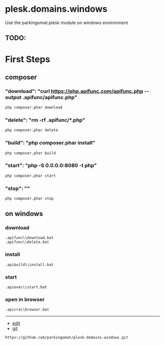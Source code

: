# plesk.domains.windows
Use the parkingomat.plesk module on windows environment


## TODO:

# First Steps

## composer

### "download": "curl https://php.apifunc.com/apifunc.php --output .apifunc/apifunc.php"
```bash
php composer.phar download
```

### "delete": "rm -rf .apifunc/*.php"
```bash 
php composer.phar delete
```

### "build": "php composer.phar install"
```bash
php composer.phar build
```


### "start": "php -S 0.0.0.0:8080 -t php"
```bash
php composer.phar start
```

### "stop": ""
```bash
php composer.phar stop
```

## on windows


### download
    .apifunc\\download.bat
    .apifunc\\delete.bat

### install
    .apibuild\\install.bat

### start
    .apiexec\\start.bat

### open in browser
    .apicra\\browser.bat


---
+ [edit](https://github.com/parkingomat/plesk.domains.windows/edit/main/README.md)
+ [git](https://github.com/parkingomat/plesk.domains.windows)
```
https://github.com/parkingomat/plesk.domains.windows.git
```
